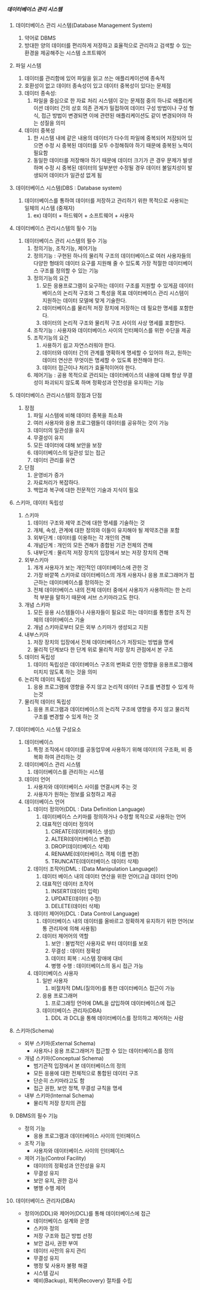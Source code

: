 ##### 데이터베이스 관리 시스템

1. 데이터베이스 관리 시스템(Database Management System)
   1. 약어로 DBMS
   2. 방대한 양의 데이터를 편리하게 저장하고 효율적으로 관리하고 검색할 수 있는 환경을 제공해주는 시스템 소프트웨어
2. 파일 시스템
   1. 데이터를 관리함에 있어 파일을 읽고 쓰는 애플리케이션에 종속적
   2. 호환성이 없고 데이터 종속성이 있고 데이터 중복성이 있다는 문제점
   3. 데이터 종속성:
      1. 파일을 중심으로 한 자료 처리 시스템이 갖는 문제점 중의 하나로 애플리케이션 데이터 간의 상호 의존 관계가 밀접하여 데이터 구성 방법이나 구성 형식, 접근 방법이 변경되면 이에 관련된 애플리케이션도 같이 변경되어야 하는 성질을 의미
   4. 데이터 중복성
      1. 한 시스템 내에 같은 내용의 데이터가 다수의 파일에 중복되어 저장되어 있으면 수정 시 중복된 데이터를 모두 수정해줘야 하기 때문에 중복된 노력이 필요함
      2. 동일한 데이터를 저장해야 하기 때문에 데이터 크기가 큰 경우 문제가 발생하며 수정 시 중복된 데이터의 일부분만 수정될 경우 데이터 불일치성이 발생되어 데이터가 일관성 없게 됨
3. 데이터베이스 시스템(DBS : Database system)
   1. 데이터베이스를 통하여 데이터를 저장하고 관리하기 위한 목적으로 사용되는 일체의 시스템 (중재자)
      1. ex) 데이터 + 하드웨어 + 소프트웨어 + 사용자 
4. 데이터베이스 관리시스템의 필수 기능
   1. 데이터베이스 관리 시스템의 필수 기능
      1. 정의기능, 조작기능, 제어기능
      2. 정의기능 : 구현된 하나의 물리적 구조의 데이터베이스로 여러 사용자들의 다양한 형태의 데이터 요구를 지원해 줄 수 있도록 가장 적절한 데이터베이스 구조를 정의할 수 있는 기능
      3. 정의기능의 요건
         1. 모든 응용프로그램이 요구하는 데이터 구조를 지원할 수 있게끔 데이터베이스의 논리적 구조와 그 특성을 목표 데이터베이스 관리 시스템이 지원하는 데이터 모델에 맞게 기술한다.
         2. 데이터베이스를 물리적 저장 장치에 저장하는 데 필요한 명세를 포함한다.
         3. 데이터의 논리적 구조와 물리적 구조 사이의 사상 명세를 포함한다.
      4. 조작기능 : 사용자와 데이터베이스 사이의 인터페이스를 위한 수단을 제공
      5. 조작기능의 요건
         1. 사용하기 쉽고 자연스러워야 한다.
         2. 데이터와 데이터 간의 관계를 명확하게 명세할 수 있어야 하고, 원하는 데이터 연산은 무엇이든 명세할 수 있도록 완전해야 한다.
         3. 데이터 접근이나 처리가 효율적이어야 한다.
      6. 제어기능 : 공용 목적으로 관리되는 데이터베이스의 내용에 대해 항상 무결성이 파괴되지 않도록 하며 정확성과 안전성을 유지하는 기능
5. 데이터베이스 관리시스템의 장점과 단점
   1. 장점 
      1. 파일 시스템에 비해 데이터 중복을 최소화
      2. 여러 사용자와 응용 프로그램들이 데이터를 공유하는 것이 가능
      3. 데이터의 일관성을 유지
      4. 무결성이 유지
      5. 모든 데이터에 대해 보안을 보장
      6. 데이터베이스의 일관성 있는 접근
      7. 데이터 관리를 유연
   2. 단점
      1. 운영비가 증가
      2. 자료처리가 복잡하다.
      3. 백업과 복구에 대한 전문적인 기술과 지식이 필요
6. 스키마, 데이터 독립성
   1. 스키마
      1. 데이터 구조와 제약 조건에 대한 명세를 기술하는 것
      2. 개체, 속성, 관계에 대한 정의와 이들이 유지해야 될 제약조건을 포함
      3. 외부단계 : 데이터를 이용하는 각 개인의 견해
      4. 개념단계 : 개인의 모든 견해가 종합된 기관 전체의 견해
      5. 내부단계 : 물리적 저장 장치의 입장에서 보는 저장 장치의 견해
   2. 외부스키마
      1. 개개 사용자가 보는 개인적인 데이터베이스에 관한 것
      2. 가장 바깥쪽 스키마로 데이터베이스의 개개 사용자나 응용 프로그래머가 접근하는 데이터베이스를 정의하는 것
      3. 전체 데이터베이스 내의 전체 데이터 중에서 사용자가 사용하려는 한 논리적 부분을 말하기 때문에 서브 스키마라고도 한다.
   3. 개념 스키마
      1. 모든 응용 시스템들이나 사용자들이 필요로 하는 데이터를 통합한 조직 전체의 데이터베이스 기술
      2. 개념 스키마로부터 모든 외부 스키마가 생성되고 지원
   4. 내부스키마
      1. 저장 장치의 입장에서 전체 데이터베이스가 저장되는 방법을 명세
      2. 물리적 단계보다 한 단계 위로 물리적 저장 장치 관점에서 본 구조
   5. 데이터 독립성
      1. 데이터 독립성은 데이터베이스 구조의 변화로 인한 영향을 응용프로그램에 미치지 않도록 하는 것을 의미
   6. 논리적 데이터 독립성
      1. 응용 프로그램에 영향을 주지 않고 논리적 데이터 구조를 변경할 수 있게 하는것
   7. 물리적 데이터 독립성
      1. 응용 프로그램과 데이터베이스의 논리적 구조에 영향을 주지 않고 물리적 구조를 변경할 수 있게 하는 것
7. 데이터베이스 시스템 구성요소
   1. 데이터베이스
      1. 특정 조직에서 데이터를 공동업무에 사용하기 위해 데이터의 구조화, 비 중복화 하여 관리하는 것
   2. 데이터베이스 관리 시스템
      1. 데이터베이스를 관리하는 시스템
   3. 데이터 언어
      1. 사용자와 데이터베이스 사이를 연결시켜 주는 것
      2. 사용자가 원하는 정보를 요청하고 제공
   4. 데이터베이스 언어
      1. 데이터 정의어(DDL : Data Definition Language) 
         1. 데이터베이스 스키마를 정의하거나 수정할 목적으로 사용하는 언어
         2. 대표적인 데이터 정의어
            1. CREATE(데이터베이스 생성)
            2. ALTER(데이터베이스 변경)
            3. DROP(데이터베이스 삭제)
            4. RENAME(데이터베이스 객체 이름 변경)
            5. TRUNCATE(데이터베이스 데이터 삭제)
      2. 데이터 조작어(DML : (Data Manipulation Language))
         1. 데이터 베이스 내의 데이터 연산을 위한 언어(고급 데이터 언어)
         2. 대표적인 데이터 조작어
            1. INSERT(데이터 입력)
            2. UPDATE(데이터 수정)
            3. DELETE(데이터 삭제)
      3. 데이터 제어어(DCL : Data Control Language)
         1. 데이터베이스 내의 데이터를 올바르고 정확하게 유지하기 위한 언어(보통 관리자에 의해 사용됨)
         2. 데이터 제어어의 역할
            1. 보안 : 불법적인 사용자로 부터 데이터를 보호
            2. 무결성 : 데이터 정확성
            3. 데이터 회복 : 시스템 장애에 대비
            4. 병행 수행 : 데이터베이스의 동시 접근 가능
      4. 데이터베이스 사용자
         1. 일반 사용자
            1. 비절차적 DML(질의어)를 통한 데이터베이스 접근이 가능
         2. 응용 프로그래머
            1. 프로그래밍 언어에 DML을 삽입하여 데이터베이스에 접근
         3. 데이터베이스 관리자(DBA)
            1. DDL 과 DCL을 통해 데이터베이스를 정의하고 제어하는 사람





1. 스키마(Schema)
   - 외부 스키마(External Schema)
     - 사용자나 응용 프로그래머가 접근할 수 있는 데이터베이스를 정의
   - 개념 스키마(Conceptual Schema)
     - 범기관적 입장에서 본 데이터베이스의 정의
     - 모든 응용에 대한 전체적으로 통합된 데이터 구조
     - 단순히 스키마라고도 함
     - 접근 권한, 보안 정책, 무결성 규칙을 명세
   - 내부 스키마(Internal Schema)
     - 물리적 저장 장치의 관점
2. DBMS의 필수 기능
   - 정의 기능
     - 응용 프로그램과 데이터베이스 사이의 인터페이스
   - 조작 기능
     - 사용자와 데이터베이스 사이의 인터페이스
   - 제어 기능(Control Facility)
     - 데이터의 정확성과 안전성을 유지
     - 무결성 유지
     - 보안 유지, 권한 검사
     - 병행 수행 제어
3. 데이터베이스 관리자(DBA)
   - 정의어(DDL)와 제어어(DCL)를 통해 데이터베이스에 접근
     - 데이터베이스 설계와 운영
     - 스키마 정의
     - 저장 구조와 접근 방법 선정
     - 보안 검사, 권한 부여
     - 데이터 사전의 유지 관리
     - 무결성 유지
     - 행정 및 사용자 불평 해결
     - 시스템 감시
     - 예비(Backup), 회복(Recovery) 절차를 수립